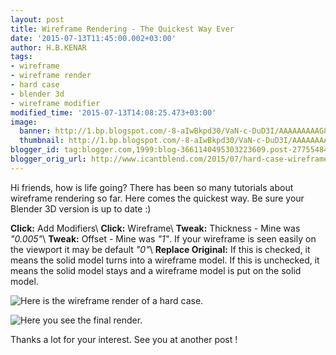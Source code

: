 ```yaml
---
layout: post
title: Wireframe Rendering - The Quickest Way Ever
date: '2015-07-13T11:45:00.002+03:00'
author: H.B.KENAR
tags:
- wireframe
- wireframe render
- hard case
- blender 3d
- wireframe modifier
modified_time: '2015-07-13T14:08:25.473+03:00'
image:
  banner: http://1.bp.blogspot.com/-8-aIwBkpd30/VaN-c-DuD3I/AAAAAAAAAG8/4h6pnigbq4M/w1024/hardcase_wireframe_raw_pixlr.jpg
  thumbnail: http://1.bp.blogspot.com/-8-aIwBkpd30/VaN-c-DuD3I/AAAAAAAAAG8/4h6pnigbq4M/s96/hardcase_wireframe_raw_pixlr.jpg
blogger_id: tag:blogger.com,1999:blog-3661140495303223609.post-2775548405433251514
blogger_orig_url: http://www.icantblend.com/2015/07/hard-case-wireframe-quickest-way-ever.html
---
```


Hi friends, how is life going? There has been so many tutorials about wireframe rendering so far. Here comes the quickest way. Be sure your Blender 3D version is up to date :)

**Click:** Add Modifiers\\
**Click:** Wireframe\\
**Tweak:** Thickness - Mine was *"0.005"*\\
**Tweak:** Offset - Mine was *"1"*. If your wireframe is seen easily on the viewport it may be default *"0"*\\
**Replace Original:** If this is checked, it means the solid model turns into a wireframe model. If this is unchecked, it means the solid model stays and a wireframe model is put on the solid model.

![Here is the wireframe render of a hard case.](http://1.bp.blogspot.com/-8-aIwBkpd30/VaN-c-DuD3I/AAAAAAAAAG8/4h6pnigbq4M/w1024/hardcase_wireframe_raw_pixlr.jpg)

![Here you see the final render.](http://1.bp.blogspot.com/-A_t5BNLj2vY/VaN-nRjBm2I/AAAAAAAAAHI/rJDeYeGIOLE/w1024/hardcaseraw_pixlr.jpg)

Thanks a lot for your interest. See you at another post !

